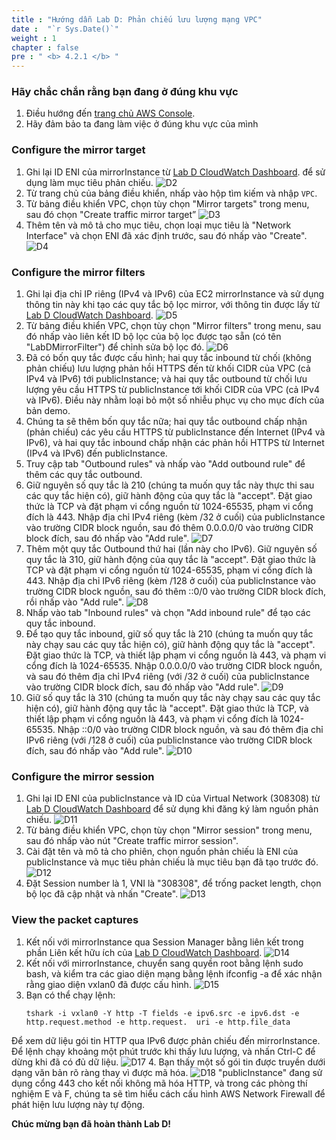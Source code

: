 ```yaml
---
title : "Hướng dẫn Lab D: Phản chiếu lưu lượng mạng VPC"
date :  "`r Sys.Date()`" 
weight : 1
chapter : false
pre : " <b> 4.2.1 </b> "
---
```

### Hãy chắc chắn rằng bạn đang ở đúng khu vực
1. Điều hướng đến [trang chủ AWS Console](https://console.aws.amazon.com/console/home).
2. Hãy đảm bảo ta đang làm việc ở đúng khu vực của mình

### Configure the mirror target
1. Ghi lại ID ENI của mirrorInstance từ [Lab D CloudWatch Dashboard](https://ap-southeast-2.signin.aws.amazon.com/oauth?response_type=code&redirect_uri=https%3A%2F%2Fconsole.aws.amazon.com%2Fcloudwatch%2Fhome%3Fstate%3DhashArgs%2523dashboards%253Aname%253DLabD%26isauthcode%3Dtrue&code_challenge_method=SHA-256&client_id=arn%3Aaws%3Aiam%3A%3A015428540659%3Auser%2Fcloudwatch&code_challenge=wQc7X0stB0KmBa7-wT73ACi4nL4ZpsXY_MmpWkVJXFc). để sử dụng làm mục tiêu phản chiếu.
![D2](/images/structure/D2.png)
2. Từ trang chủ của bảng điều khiển, nhấp vào hộp tìm kiếm và nhập `VPC`.
3. Từ bảng điều khiển VPC, chọn tùy chọn "Mirror targets" trong menu, sau đó chọn "Create traffic mirror target”
![D3](/images/structure/D3.png)
4. Thêm tên và mô tả cho mục tiêu, chọn loại mục tiêu là "Network Interface" và chọn ENI đã xác định trước, sau đó nhấp vào "Create".
![D4](/images/structure/D4.png)

### Configure the mirror filters
1. Ghi lại địa chỉ IP riêng (IPv4 và IPv6) của EC2 mirrorInstance và sử dụng thông tin này khi tạo các quy tắc bộ lọc mirror, với thông tin được lấy từ [Lab D CloudWatch Dashboard](https://ap-southeast-2.signin.aws.amazon.com/oauth?response_type=code&redirect_uri=https%3A%2F%2Fconsole.aws.amazon.com%2Fcloudwatch%2Fhome%3Fstate%3DhashArgs%2523dashboards%253Aname%253DLabD%26isauthcode%3Dtrue&code_challenge_method=SHA-256&client_id=arn%3Aaws%3Aiam%3A%3A015428540659%3Auser%2Fcloudwatch&code_challenge=wQc7X0stB0KmBa7-wT73ACi4nL4ZpsXY_MmpWkVJXFc).
![D5](/images/structure/D5.png)
2. Từ bảng điều khiển VPC, chọn tùy chọn "Mirror filters" trong menu, sau đó nhấp vào liên kết ID bộ lọc của bộ lọc được tạo sẵn (có tên "LabDMirrorFilter") để chỉnh sửa bộ lọc đó.
![D6](/images/structure/D6.png)
3. Đã có bốn quy tắc được cấu hình; hai quy tắc inbound từ chối (không phản chiếu) lưu lượng phản hồi HTTPS đến từ khối CIDR của VPC (cả IPv4 và IPv6) tới publicInstance; và hai quy tắc outbound từ chối lưu lượng yêu cầu HTTPS từ publicInstance tới khối CIDR của VPC (cả IPv4 và IPv6). Điều này nhằm loại bỏ một số nhiễu phục vụ cho mục đích của bản demo.
4. Chúng ta sẽ thêm bốn quy tắc nữa; hai quy tắc outbound chấp nhận (phản chiếu) các yêu cầu HTTPS từ publicInstance đến Internet (IPv4 và IPv6), và hai quy tắc inbound chấp nhận các phản hồi HTTPS từ Internet (IPv4 và IPv6) đến publicInstance.
5. Truy cập tab "Outbound rules" và nhấp vào "Add outbound rule" để thêm các quy tắc outbound.
6.  Giữ nguyên số quy tắc là 210 (chúng ta muốn quy tắc này thực thi sau các quy tắc hiện có), giữ hành động của quy tắc là "accept". Đặt giao thức là TCP và đặt phạm vi cổng nguồn từ 1024-65535, phạm vi cổng đích là 443. Nhập địa chỉ IPv4 riêng (kèm /32 ở cuối) của publicInstance vào trường CIDR block nguồn, sau đó thêm 0.0.0.0/0 vào trường CIDR block đích, sau đó nhấp vào "Add rule".
![D7](/images/structure/D7.png)
7. Thêm một quy tắc Outbound thứ hai (lần này cho IPv6). Giữ nguyên số quy tắc là 310, giữ hành động của quy tắc là "accept". Đặt giao thức là TCP và đặt phạm vi cổng nguồn từ 1024-65535, phạm vi cổng đích là 443. Nhập địa chỉ IPv6 riêng (kèm /128 ở cuối) của publicInstance vào trường CIDR block nguồn, sau đó thêm ::0/0 vào trường CIDR block đích, rồi nhấp vào "Add rule".
![D8](/images/structure/D8.png)
8. Nhấp vào tab "Inbound rules" và chọn "Add inbound rule" để tạo các quy tắc inbound.
9. Để tạo quy tắc inbound, giữ số quy tắc là 210 (chúng ta muốn quy tắc này chạy sau các quy tắc hiện có), giữ hành động quy tắc là "accept". Đặt giao thức là TCP, và thiết lập phạm vi cổng nguồn là 443, và phạm vi cổng đích là 1024-65535. Nhập 0.0.0.0/0 vào trường CIDR block nguồn, và sau đó thêm địa chỉ IPv4 riêng (với /32 ở cuối) của publicInstance vào trường CIDR block đích, sau đó nhấp vào "Add rule".
![D9](/images/structure/D9.png)
10. Giữ số quy tắc là 310 (chúng ta muốn quy tắc này chạy sau các quy tắc hiện có), giữ hành động quy tắc là "accept". Đặt giao thức là TCP, và thiết lập phạm vi cổng nguồn là 443, và phạm vi cổng đích là 1024-65535. Nhập ::0/0 vào trường CIDR block nguồn, và sau đó thêm địa chỉ IPv6 riêng (với /128 ở cuối) của publicInstance vào trường CIDR block đích, sau đó nhấp vào "Add rule".
![D10](/images/structure/D10.png)

### Configure the mirror session
1. Ghi lại ID ENI của publicInstance và ID của Virtual Network (308308) từ [Lab D CloudWatch Dashboard](https://ap-southeast-2.signin.aws.amazon.com/oauth?response_type=code&redirect_uri=https%3A%2F%2Fconsole.aws.amazon.com%2Fcloudwatch%2Fhome%3Fstate%3DhashArgs%2523dashboards%253Aname%253DLabD%26isauthcode%3Dtrue&code_challenge_method=SHA-256&client_id=arn%3Aaws%3Aiam%3A%3A015428540659%3Auser%2Fcloudwatch&code_challenge=wQc7X0stB0KmBa7-wT73ACi4nL4ZpsXY_MmpWkVJXFc) để sử dụng khi đăng ký làm nguồn phản chiếu.
![D11](/images/structure/D11.png)
2. Từ bảng điều khiển VPC, chọn tùy chọn "Mirror session" trong menu, sau đó nhấp vào nút "Create traffic mirror session".
3. Cài đặt tên và mô tả cho phiên, chọn nguồn phản chiếu là ENI của publicInstance và mục tiêu phản chiếu là mục tiêu bạn đã tạo trước đó.
![D12](/images/structure/D12.png)
4. Đặt Session number là 1, VNI là "308308", để trống packet length, chọn bộ lọc đã cập nhật và nhấn "Create".
![D13](/images/structure/D13.png)

### View the packet captures
1. Kết nối với mirrorInstance qua Session Manager bằng liên kết trong phần Liên kết hữu ích của [Lab D CloudWatch Dashboard](https://ap-southeast-2.signin.aws.amazon.com/oauth?response_type=code&redirect_uri=https%3A%2F%2Fconsole.aws.amazon.com%2Fcloudwatch%2Fhome%3Fstate%3DhashArgs%2523dashboards%253Aname%253DLabD%26isauthcode%3Dtrue&code_challenge_method=SHA-256&client_id=arn%3Aaws%3Aiam%3A%3A015428540659%3Auser%2Fcloudwatch&code_challenge=wQc7X0stB0KmBa7-wT73ACi4nL4ZpsXY_MmpWkVJXFc).
![D14](/images/structure/D14.png)
2. Kết nối với mirrorInstance, chuyển sang quyền root bằng lệnh sudo bash, và kiểm tra các giao diện mạng bằng lệnh ifconfig -a để xác nhận rằng giao diện vxlan0 đã được cấu hình.
![D15](/images/structure/D15.png)
3. Bạn có thể chạy lệnh:
    ```
    tshark -i vxlan0 -Y http -T fields -e ipv6.src -e ipv6.dst -e http.request.method -e http.request.  uri -e http.file_data
    ```
Để xem dữ liệu gói tin HTTP qua IPv6 được phản chiếu đến mirrorInstance. Để lệnh chạy khoảng một phút trước khi thấy lưu lượng, và nhấn Ctrl-C để dừng khi đã có đủ dữ liệu.
![D17](/images/structure/D17.png)
4. Bạn thấy một số gói tin được truyền dưới dạng văn bản rõ ràng thay vì được mã hóa.
![D18](/images/structure/D18.png)
"publicInstance" đang sử dụng cổng 443 cho kết nối không mã hóa HTTP, và trong các phòng thí nghiệm E và F, chúng ta sẽ tìm hiểu cách cấu hình AWS Network Firewall để phát hiện lưu lượng này tự động.

**Chúc mừng bạn đã hoàn thành Lab D!**